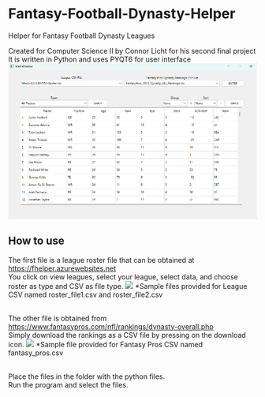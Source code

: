 # Fantasy-Football-Dynasty-Helper
Helper for Fantasy Football Dynasty Leagues <br />

Created for Computer Science II by Connor Licht for his second final project <br />
It is written in Python and uses PYQT6 for user interface <br />
![Image of the Program that takes in two CSV files and organizes team and player data for the league.](https://raw.githubusercontent.com/connorlicht/Fantasy-Football-Dynasty-Helper/main/Screenshot%20(46).png)

## How to use
The first file is a league roster file that can be obtained at https://fhelper.azurewebsites.net <br />
You click on view leagues, select your league, select data, and choose roster as type and CSV as file type. 
![](https://github.com/connorlicht/Fantasy-Football-Dynasty-Helper/assets/111907619/137bff0c-8ba3-4195-a120-44de6997f31c)
*Sample files provided for League CSV named roster_file1.csv and roster_file2.csv
<br /> <br />

The other file is obtained from https://www.fantasypros.com/nfl/rankings/dynasty-overall.php <br />
Simply download the rankings as a CSV file by pressing on the download icon.
![](https://github.com/connorlicht/Fantasy-Football-Dynasty-Helper/assets/111907619/afc40cca-8116-40ab-99e1-471a6d5bb2b6)
*Sample file provided for Fantasy Pros CSV named fantasy_pros.csv
<br /> <br />

Place the files in the folder with the python files. <br />
Run the program and select the files. <br />
